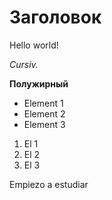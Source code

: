 # Заголовок

Hello world!


*Cursiv.*

**Полужирный**

* Element 1
* Element 2
* Element 3

1. El 1
2. El 2
3. El 3

Empiezo a estudiar

